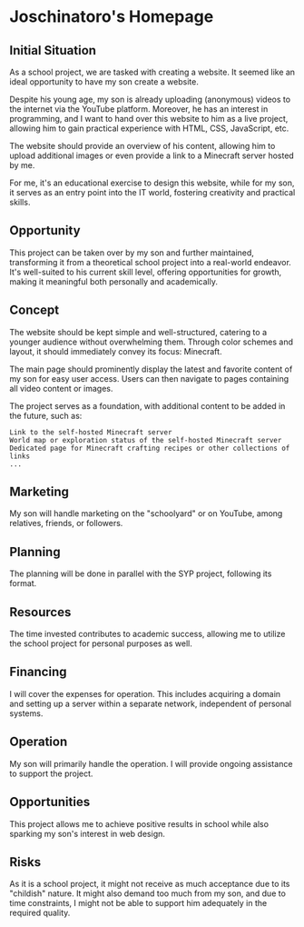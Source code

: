 # Joschinatoro's Homepage

## Initial Situation

As a school project, we are tasked with creating a website. It seemed like an ideal opportunity to have my son create a website.

Despite his young age, my son is already uploading (anonymous) videos to the internet via the YouTube platform. Moreover, he has an interest in programming, and I want to hand over this website to him as a live project, allowing him to gain practical experience with HTML, CSS, JavaScript, etc.

The website should provide an overview of his content, allowing him to upload additional images or even provide a link to a Minecraft server hosted by me.

For me, it's an educational exercise to design this website, while for my son, it serves as an entry point into the IT world, fostering creativity and practical skills.

## Opportunity

This project can be taken over by my son and further maintained, transforming it from a theoretical school project into a real-world endeavor. It's well-suited to his current skill level, offering opportunities for growth, making it meaningful both personally and academically.

## Concept

The website should be kept simple and well-structured, catering to a younger audience without overwhelming them. Through color schemes and layout, it should immediately convey its focus: Minecraft.

The main page should prominently display the latest and favorite content of my son for easy user access. Users can then navigate to pages containing all video content or images.

The project serves as a foundation, with additional content to be added in the future, such as:

    Link to the self-hosted Minecraft server
    World map or exploration status of the self-hosted Minecraft server
    Dedicated page for Minecraft crafting recipes or other collections of links
    ...

## Marketing

My son will handle marketing on the "schoolyard" or on YouTube, among relatives, friends, or followers.

## Planning

The planning will be done in parallel with the SYP project, following its format.

## Resources

The time invested contributes to academic success, allowing me to utilize the school project for personal purposes as well.

## Financing

I will cover the expenses for operation. This includes acquiring a domain and setting up a server within a separate network, independent of personal systems.

## Operation

My son will primarily handle the operation. I will provide ongoing assistance to support the project.

## Opportunities

This project allows me to achieve positive results in school while also sparking my son's interest in web design.

## Risks

As it is a school project, it might not receive as much acceptance due to its "childish" nature. It might also demand too much from my son, and due to time constraints, I might not be able to support him adequately in the required quality.




